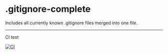 # .gitignore-complete
Includes all currently known .gitignore files merged into one file.


<hr>

CI test

[![CI](https://github.com/anderlli0053/.gitignore-complete/actions/workflows/blank.yml/badge.svg?branch=main)](https://github.com/anderlli0053/.gitignore-complete/actions/workflows/blank.yml)
